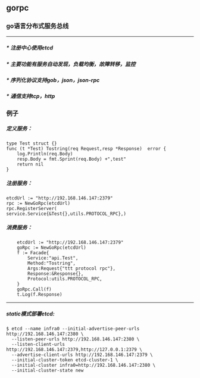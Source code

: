 ##  gorpc
### go语言分布式服务总线
----------------------------------------------------------------------------------------------------------------------------------------
##### * 注册中心使用etcd</br>
##### * 主要功能有服务自动发现，负载均衡，故障转移，监控</br>
##### * 序列化协议支持gob，json，json-rpc</br>
##### * 通信支持tcp，http</br>

### 例子
##### 定义服务：</br>
```
type Test struct {} 
func (t *Test) Tostring(req Request,resp *Response)  error {
	log.Println(req.Body)
	resp.Body = fmt.Sprint(req.Body) +",test"
	return nil
}
```
##### 注册服务：</br>
```
etcdUrl := "http://192.168.146.147:2379"
rpc := NewGoRpc(etcdUrl)
rpc.RegisterServer(
service.Service{&Test{},utils.PROTOCOL_RPC},)
```
##### 消费服务：</br>
```
  	etcdUrl := "http://192.168.146.147:2379"
	goRpc := NewGoRpc(etcdUrl)
	f := Facade{
		Service:"api.Test",
		Method:"Tostring",
		Args:Request{"ttt protocol rpc"},
		Response:&Response{},
		Protocol:utils.PROTOCOL_RPC,
	}
	goRpc.Call(f)
	t.Log(f.Response)
```
------------------------------------------------------------------------------------------------------------------------------------------
##### static模式部署etcd:
```
$ etcd --name infra0 --initial-advertise-peer-urls http://192.168.146.147:2380 \
  --listen-peer-urls http://192.168.146.147:2380 \
  --listen-client-urls http://192.168.146.147:2379,http://127.0.0.1:2379 \
  --advertise-client-urls http://192.168.146.147:2379 \
  --initial-cluster-token etcd-cluster-1 \
  --initial-cluster infra0=http://192.168.146.147:2380 \
  --initial-cluster-state new
```
